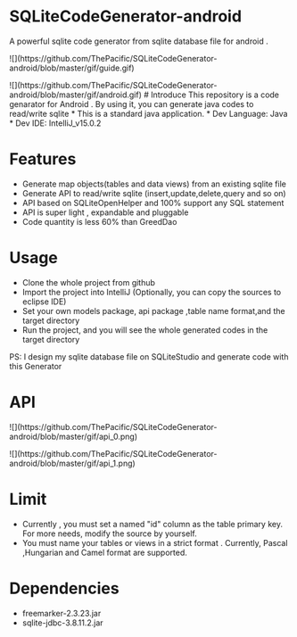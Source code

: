 # SQLiteCodeGenerator-android
A powerful sqlite code generator from sqlite database file for android .
<p>
![](https://github.com/ThePacific/SQLiteCodeGenerator-android/blob/master/gif/guide.gif)
<p>
![](https://github.com/ThePacific/SQLiteCodeGenerator-android/blob/master/gif/android.gif)
# Introduce
This repository is a code genarator for Android . By using it, you can generate java codes to read/write sqlite
 * This is a standard java application.
 * Dev Language: Java
 * Dev IDE: IntelliJ_v15.0.2

# Features
* Generate map objects(tables and data views) from an existing sqlite file
* Generate API to read/write sqlite (insert,update,delete,query and so on)
* API based on SQLiteOpenHelper and 100% support any SQL statement
* API is super light , expandable and pluggable
* Code quantity is less 60% than GreedDao

# Usage
* Clone the whole project from github
* Import the project into IntelliJ (Optionally, you can copy the sources to eclipse IDE)
* Set your own models package, api package ,table name format,and the target directory
* Run the project, and you will see the whole generated codes in the target directory  
  
PS: I design my sqlite database file on SQLiteStudio and generate code with this Generator

# API
<p>
![](https://github.com/ThePacific/SQLiteCodeGenerator-android/blob/master/gif/api_0.png)
<p>
![](https://github.com/ThePacific/SQLiteCodeGenerator-android/blob/master/gif/api_1.png)

# Limit
* Currently , you must set a named "id" column as the table primary key.
  For more needs, modify the source by yourself.
* You must name your tables or views in a strict format . Currently, Pascal ,Hungarian and Camel format are supported.

# Dependencies
* freemarker-2.3.23.jar
* sqlite-jdbc-3.8.11.2.jar
